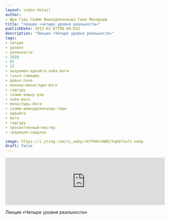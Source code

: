 ```yaml
---
layout: video-detail
author:
- Шри Гуру Свами Вишнудевананда Гири Махарадж
title: "лекция «четыре уровня реальности»"
publishDate: 2013-01-07T08:00:05Z
description: "Лекция «Четыре уровня реальности»"
tags: 
- четыре
- уровня
- реальности
- 2010
- 07
- 15
- академия-адвайта-лайя-йоги
- гухья-самаджа
- дивья-лока
- монахи-монастыря-йоги
- садгуру
- свами-вишну-дэв
- лайя-йога
- монастырь-йоги
- свами-вишнудевананда-гири
- адвайта
- йоги
- садгуру
- просветленный-мастер
- традиция-сиддхов

image: https://i.ytimg.com/vi_webp/vkTYH0chNDE/hqdefault.webp
draft: false
---
```


<iframe width="100%" src="https://www.youtube.com/embed/vkTYH0chNDE" frameborder="0" allowfullscreen=""></iframe> 

 Лекция «Четыре уровня реальности»

  

 